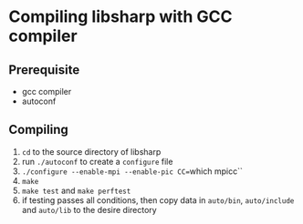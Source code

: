 # Compiling libsharp with GCC compiler

## Prerequisite

* gcc compiler
* autoconf

## Compiling

1. `cd` to the source directory of libsharp
2. run `./autoconf` to create a `configure` file
3. `./configure --enable-mpi --enable-pic CC=`which mpicc``
4. `make`
5. `make test` and `make perftest`
6. if testing passes all conditions, then copy data in `auto/bin`, `auto/include` and `auto/lib` to the desire directory 
